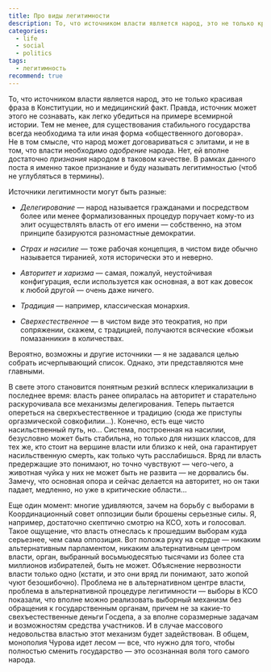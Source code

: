 ```yaml
---
title: Про виды легитимности
description: То, что источником власти является народ, это не только красивая фраза в Конституции, но и медицинский факт.
categories:
  - life
  - social
  - politics
tags:
  - легитимность
recommend: true
---
```

То, что источником власти является народ, это не только красивая фраза в Конституции, но и медицинский факт.
Правда, источник может этого не сознавать, как легко убедиться на примере всемирной истории. Тем не менее,
для существования стабильного государства всегда необходима та или иная форма «общественного договора».
Не в том смысле, что народ может договариваться с элитами, и не в том, что власти необходимо *одобрение* народа.
Нет, ей вполне достаточно *признания* народом в таковом качестве. В рамках данного поста я именно такое признание
и буду называть легитимностью (чтоб не углубляться в термины).

<!--more-->

Источники легитимности могут быть разные:

* *Делегирование* — народ называется гражданами и посредством более или менее формализованных процедур поручает
  кому-то из элит осуществлять власть от его имени — собственно, на этом принципе базируются разномастные демократии.

* *Страх и насилие* — тоже рабочая концепция, в чистом виде обычно называется тиранией, хотя исторически это и неверно.

* *Авторитет и харизма* — самая, пожалуй, неустойчивая конфигурация, если используется как основная, а вот как довесок
  к любой другой — очень даже ничего.

* *Традиция* — например, классическая монархия.

* *Сверхестественное* — в чистом виде это теократия, но при сопряжении, скажем, с традицией, получаются всяческие
  «божьи помазанники» в количествах.

Вероятно, возможны и другие источники — я не задавался целью собрать исчерпывающий список. Однако, эти представляются
мне главными.

В свете этого становится понятным резкий всплеск клерикализации в последнее время: власть ранее опиралась на авторитет
и старательно раскурочивала все механизмы делегирования. Теперь пытается опереться на сверхъестественное и традицию
(сюда же приступы оргазмической совкофилии...). Конечно, есть еще чисто насильственный путь, но... Система, построенная
на насилии, безусловно может быть стабильна, но только для низших классов, для тех же, кто стоит на вершине власти
или близко к ней, она гарантирует насильственную смерть, как только чуть расслабишься. Вряд ли власть предержащие это
понимают, но точно чувствуют — чего-чего, а животная чуйка у них не может быть не развита — не дорвались бы. Замечу, что
основная опора и сейчас делается на авторитет, но он таки падает, медленно, но уже в критические области...

Еще один момент: многие удивляются, зачем на борьбу с выборами в Координационный совет оппозиции были брошены серьезные
силы. Я, например, достаточно скептично смотрю на КСО, хоть и голосовал. Такое ощущение, что власть отнеслась к прошедшим
выборам куда серьезнее, чем сама оппозиция. Вот положа руку на сердце — никаким альтернативным парламентом, никаким
альтернативным центром власти, орган, выбранный восьмьюдесятью тысячами из более ста миллионов избирателей, быть не может.
Объяснение нервозности власти только одно (кстати, и это они вряд ли понимают, зато жопой чуют безошибочно). Проблема
не в альтернативном центре власти, проблема в альтернативной процедуре легитимности — выборы в КСО показали, что вполне
можно реализовать выборный механизм без обращения к государственным органам, причем не за какие-то свехъестественные деньги
Госдепа, а за вполне соразмерные задачам и возможностям средства участников. И в случае массового недовольства властью этот
механизм будет задействован. В общем, монополия Чурова идет лесом — все, что нужно для того, чтобы полностью сменить
государство — это осознанная воля того самого народа.

